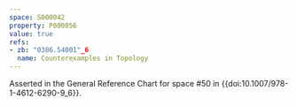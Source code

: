 ```yaml
---
space: S000042
property: P000056
value: true
refs:
- zb: "0386.54001"_6
  name: Counterexamples in Topology
---
```


Asserted in the General Reference Chart for space #50 in
{{doi:10.1007/978-1-4612-6290-9_6}}.
